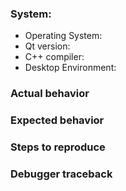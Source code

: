 <!--
If you want to request a feature or ask a question, feel free to remove all the irrelevant text.
-->

### System:

- Operating System:
- Qt version:
- C++ compiler:
- Desktop Environment: <!-- for Linux -->

### Actual behavior

### Expected behavior

### Steps to reproduce

<!-- If the program crashed. -->
### Debugger traceback 
